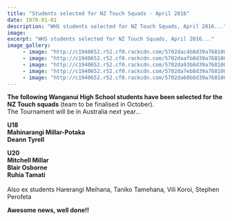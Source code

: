 ```yaml
---
title: "Students selected for NZ Touch Squads - April 2016"
date: 1970-01-01
description: "WHS students selected for NZ Touch Squads, April 2016..."
image: 
excerpt: "WHS students selected for NZ Touch Squads, April 2016..."
image_gallery:
     - image: "http://c1940652.r52.cf0.rackcdn.com/5702dac4b8d39a76810004c3/13084.jpg"
     - image: "http://c1940652.r52.cf0.rackcdn.com/5702daafb8d39a76810004c1/13108.jpg"
     - image: "http://c1940652.r52.cf0.rackcdn.com/5702da93b8d39a76810004bf/12214.jpg"
     - image: "http://c1940652.r52.cf0.rackcdn.com/5702da7eb8d39a76810004bd/12248.jpg"
     - image: "http://c1940652.r52.cf0.rackcdn.com/5702da60b8d39a76810004bb/12156.jpg"
---
```


<p><span><strong>The following Wanganui High School students have been selected for the NZ Touch squads</strong> (team to be finalised in October). <br />The Tournament will be in Australia next year...</span></p>
<p><strong>U18</strong><br /><strong>Mahinarangi Millar-Potaka</strong><br /><strong>Deann Tyrell</strong></p>
<p><strong>U20</strong><span class="text_exposed_show"><br /><strong>Mitchell Millar</strong><br /><strong>Blair Osborne</strong><br /><strong>Ruhia Tamati</strong><br /><br />Also ex students Harerangi Meihana, Taniko Tamehana, Vili Koroi, Stephen Perofeta</span></p>
<p><strong>Awesome news, well done!!</strong></p>
<p>&nbsp;</p>

